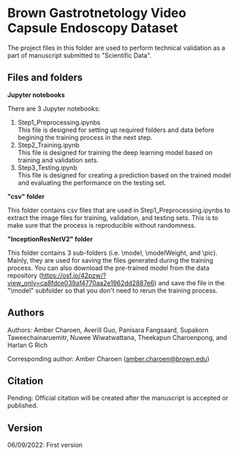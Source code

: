 # Brown Gastrotnetology Video Capsule Endoscopy Dataset
The project files in this folder are used to perform technical validation as a part of manuscript submitted to "Scientific Data".

## Files and folders
**Jupyter notebooks**

There are 3 Jupyter notebooks:
1. Step1_Preprocessing.ipynbs  
  This file is designed for setting up required folders and data before begining the training process in the next step.
2. Step2_Training.ipynb  
  This file is designed for training the deep learning model based on training and validation sets.
3. Step3_Testing.ipynb  
  This file is designed for creating a prediction based on the trained model and evaluating the performance on the testing set.

**"csv" folder**

This folder contains csv files that are used in Step1_Preprocessing.ipynbs to extract the image files for training, validation, and testing sets. This is to make sure that the process is reproducible without randomness.


**"InceptionResNetV2" folder**

This folder contains 3 sub-folders (i.e. \model, \modelWeight, and \pic). Mainly, they are used for saving the files generated during the training process. You can also download the pre-trained model from the data repository (https://osf.io/42pzw/?view_only=ca8fdce039af4770aa2e1962dd2887e6) and save the file in the "\model" subfolder so that you don't need to rerun the training process.

## Authors
Authors: Amber Charoen, Averill Guo, Panisara Fangsaard, Supakorn Taweechainaruemitr, Nuwee Wiwatwattana, Theekapun Charoenpong, and Harlan G Rich

Corresponding author: Amber Charoen (amber.charoen@brown.edu)

## Citation
Pending: Official citation will be created after the manuscript is accepted or published.

## Version
06/09/2022: First version